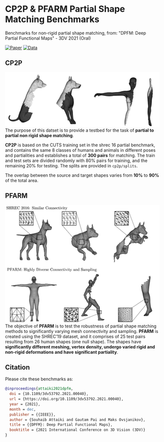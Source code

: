 # CP2P & PFARM Partial Shape Matching Benchmarks
Benchmarks for non-rigid partial shape matching, from: "DPFM: Deep Partial Functional Maps" - 3DV 2021 (Oral)

[![Paper](https://img.shields.io/badge/Paper-arXiv-brightgreen)](https://arxiv.org/abs/2110.09994) [![Data](https://img.shields.io/badge/Code-Github-blueviolet)](https://github.com/pvnieo/DPFM)

## CP2P
![cp2p](cp2p/cp2p.png)
The purpose of this datset is to provide a testbed for the task of **partial to partial non rigid shape matching**.

**CP2P** is based on the CUTS training set in the shrec 16 partial benchmark, and contains the same 8 classes of humans and animals in different poses and partialities and establishes a total of **300 pairs** for matching. The train and test sets are divided randomly with 80% pairs for training, and the remaining 20% for testing. The splits are provided in `cp2p/splits`.

The overlap between the source and target shapes varies from **10%** to **90%** of the total area.
## PFARM
![pfarm](pfarm/pfarm.png)
The objective of **PFARM** is to test the robustness of partial shape matching methods to significantly varying mesh connectivity and sampling. **PFARM** is created using the SHREC’19 dataset, and it comprises of 25 test pairs resulting from 26 human shapes (one null shape). The shapes have **significantly different meshing, vertex density, undergo varied rigid and non-rigid deformations and have significant partiality**.


## Citation
Please cite these benchmarks as:
```bibtex
@inproceedings{attaiki2021dpfm,
  doi = {10.1109/3dv53792.2021.00040},
  url = {https://doi.org/10.1109/3dv53792.2021.00040},
  year = {2021},
  month = dec,
  publisher = {{IEEE}},
  author = {Souhaib Attaiki and Gautam Pai and Maks Ovsjanikov},
  title = {{DPFM}: Deep Partial Functional Maps},
  booktitle = {2021 International Conference on 3D Vision (3DV)}
}
```
